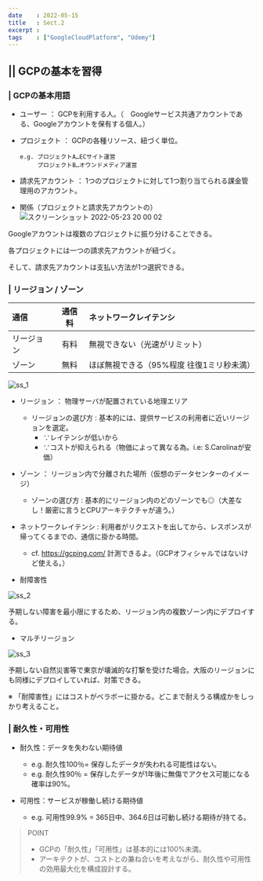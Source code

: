 ```yaml
---
date    : 2022-05-15
title   : Sect.2
excerpt :
tags    : ["GoogleCloudPlatform", "Udemy"]
---
```


## || GCPの基本を習得
### | GCPの基本用語
* ユーザー ： GCPを利用する人。（　Googleサービス共通アカウントである、Googleアカウントを保有する個人。）

* プロジェクト ： GCPの各種リソース、紐づく単位。

      e.g. プロジェクトA…ECサイト運営
           プロジェクトB…オウンドメディア運営


* 請求先アカウント ： 1つのプロジェクトに対して1つ割り当てられる課金管理用のアカウント。

* 関係（プロジェクトと請求先アカウントの）
![スクリーンショット 2022-05-23 20 00 02](https://user-images.githubusercontent.com/28585421/169805220-252a42b1-3ffb-4cc0-b940-df5e004227b6.png)

<!--
                   [n:n]       [n:1]             [1:1]
      Googleアカウント1 → プロジェクトA → 👤 請求先アカウントa → 💳 クレカ（or🏦口座振替）
                     ↘︎ プロジェクトB ↗︎
                     ↘︎ プロジェクトC → 👤 請求先アカウントb → 💳 クレカ（or🏦口座振替）
      Googleアカウント2 → プロジェクトD ↗︎
 -->

Googleアカウントは複数のプロジェクトに振り分けることできる。

各プロジェクトには一つの請求先アカウントが紐づく。

そして、請求先アカウントは支払い方法が1つ選択できる。



### | リージョン / ゾーン

|通信|通信料|ネットワークレイテンシ|
|:-|:-:|:-|
|リージョン|有料|無視できない（光速がリミット）|
|ゾーン|無料|ほぼ無視できる（95%程度 往復1ミリ秒未満）|

![ss_1](https://user-images.githubusercontent.com/28585421/168473172-2f91f1e2-e64c-4e17-9534-36f0864b49bd.png)

* リージョン ： 物理サーバが配置されている地理エリア
  - リージョンの選び方 : 基本的には、提供サービスの利用者に近いリージョンを選定。
    - ∵レイテンシが低いから
    - ∵コストが抑えられる（物価によって異なる為。i.e: S.Carolinaが安価）

* ゾーン ： リージョン内で分離された場所（仮想のデータセンターのイメージ）
  -  ゾーンの選び方 : 基本的にリージョン内のどのゾーンでも◎（大差なし！厳密に言うとCPUアーキテクチャが違う。）

* ネットワークレイテンシ : 利用者がリクエストを出してから、レスポンスが帰ってくるまでの、通信に掛かる時間。
  - cf. https://gcping.com/ 計測できるよ。（GCPオフィシャルではないけど使える。）

* 耐障害性

![ss_2](https://user-images.githubusercontent.com/28585421/168473212-a9e741c6-2cda-4028-b5dc-72b589130a0f.png)

予期しない障害を最小限にするため、リージョン内の複数ゾーン内にデプロイする。

* マルチリージョン

![ss_3](https://user-images.githubusercontent.com/28585421/168473224-bc7a0bba-0a28-447a-a8e1-6d561c965f73.png)

予期しない自然災害等で東京が壊滅的な打撃を受けた場合。大阪のリージョンにも同様にデプロイしていれば、対策できる。

※ 「耐障害性」にはコストがベラボーに掛かる。どこまで耐えうる構成かをしっかり考えること。



### | 耐久性・可用性
+ 耐久性：データを失わない期待値
  - e.g. 耐久性100％= 保存したデータが失われる可能性はない。
  - e.g. 耐久性90％ = 保存したデータが1年後に無傷でアクセス可能になる確率は90%。

+ 可用性：サービスが稼働し続ける期待値
  - e.g. 可用性99.9% = 365日中、364.6日は可動し続ける期待が持てる。

> POINT
>
> * GCPの「耐久性」「可用性」は基本的には100%未満。
> * アーキテクトが、コストとの兼ね合いを考えながら、耐久性や可用性の効用最大化を構成設計する。
